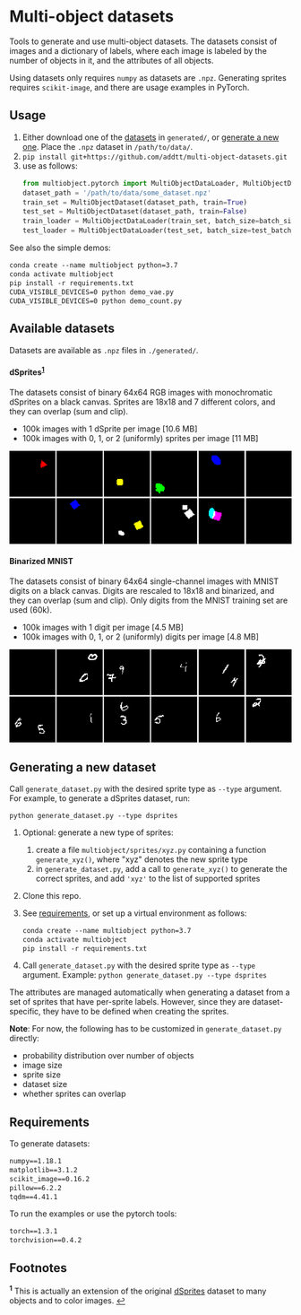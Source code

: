 # Multi-object datasets

Tools to generate and use multi-object datasets.
The datasets consist of images and a dictionary of labels, where each image is
labeled by the number of objects in it, and the attributes of all objects. 

Using datasets only requires `numpy` as datasets are `.npz`. 
Generating sprites requires `scikit-image`, and there are
usage examples in PyTorch.

## Usage

1) Either download one of the [datasets](#available-datasets) in `generated/`, 
   or [generate a new one](#generating-a-new-dataset). Place the `.npz` dataset in 
   `/path/to/data/`. 
2) `pip install git+https://github.com/addtt/multi-object-datasets.git`
3) use as follows:
	```python
	from multiobject.pytorch import MultiObjectDataLoader, MultiObjectDataset
	dataset_path = '/path/to/data/some_dataset.npz'
	train_set = MultiObjectDataset(dataset_path, train=True)
	test_set = MultiObjectDataset(dataset_path, train=False)
	train_loader = MultiObjectDataLoader(train_set, batch_size=batch_size, shuffle=True)
	test_loader = MultiObjectDataLoader(test_set, batch_size=test_batch_size)
	```


See also the simple demos:
```
conda create --name multiobject python=3.7
conda activate multiobject
pip install -r requirements.txt
CUDA_VISIBLE_DEVICES=0 python demo_vae.py
CUDA_VISIBLE_DEVICES=0 python demo_count.py
```


## Available datasets

Datasets are available as `.npz` files in `./generated/`.

#### dSprites<sup id="a1">[1](#f1)</sup>

The datasets consist of binary 64x64 RGB images with monochromatic dSprites on a black canvas. 
Sprites are 18x18 and 7 different colors, and they can overlap (sum and clip).
- 100k images with 1 dSprite per image [10.6 MB]
- 100k images with 0, 1, or 2 (uniformly) sprites per image [11 MB]

![generated generated_dsprites](_readme_figs/generated_dsprites.png)

#### Binarized MNIST

The datasets consist of binary 64x64 single-channel images with MNIST digits on a black canvas.
Digits are rescaled to 18x18 and binarized, and they can overlap (sum and clip).
Only digits from the MNIST training set are used (60k).
- 100k images with 1 digit per image [4.5 MB]
- 100k images with 0, 1, or 2 (uniformly) digits per image [4.8 MB]

![generated mnist](_readme_figs/generated_mnist.png)


## Generating a new dataset


Call `generate_dataset.py` with the desired sprite type as `--type` argument. 
For example, to generate a dSprites dataset, run:
```
python generate_dataset.py --type dsprites
```

1) Optional: generate a new type of sprites:
	1) create a file `multiobject/sprites/xyz.py` containing a function 
	`generate_xyz()`, where "xyz" denotes the new sprite type
	2) in `generate_dataset.py`, add a call to `generate_xyz()` to generate the
	correct sprites, and add `'xyz'` to the list of supported sprites

2) Clone this repo.

3) See [requirements](#requirements), or set up a virtual environment as follows:
	```
	conda create --name multiobject python=3.7
	conda activate multiobject
	pip install -r requirements.txt
	```

4) Call `generate_dataset.py` with the desired sprite type as `--type` argument. 
Example: `python generate_dataset.py --type dsprites`

The attributes are managed automatically when generating a dataset from a set 
of sprites that have per-sprite labels. However, since they are dataset-specific,
they have to be defined when creating the sprites.

**Note**: For now, the following has to be customized in `generate_dataset.py` directly:
- probability distribution over number of objects
- image size
- sprite size
- dataset size
- whether sprites can overlap


## Requirements

To generate datasets:
```
numpy==1.18.1
matplotlib==3.1.2
scikit_image==0.16.2
pillow==6.2.2
tqdm==4.41.1
```

To run the examples or use the pytorch tools:
```
torch==1.3.1
torchvision==0.4.2
```


## Footnotes

<b id="f1"><sup>1</sup></b> This is actually an extension of the original [dSprites](https://github.com/deepmind/dsprites-dataset)
dataset to many objects and to color images. [↩](#a1)
